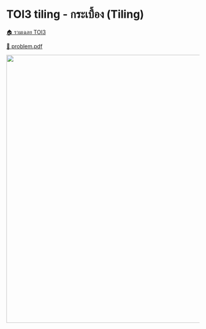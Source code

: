 <!-- @codegen_problem begin -->
# TOI3 tiling - กระเบื้อง (Tiling)

[🏠 รวมเฉลย TOI3](../)

[💎 problem.pdf](./toi3_tiling.pdf)

<img width="700" src="https://github.com/krist7599555/toi/assets/19445033/80c80822-7583-4bcd-a705-dae3eacdee85" />
<!-- @codegen_problem end -->

